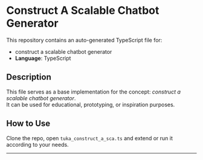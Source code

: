 # Construct A Scalable Chatbot Generator

This repository contains an auto-generated TypeScript file for:

- construct a scalable chatbot generator
- **Language**: TypeScript

## Description

This file serves as a base implementation for the concept: *construct a scalable chatbot generator*.  
It can be used for educational, prototyping, or inspiration purposes.

## How to Use

Clone the repo, open `tuka_construct_a_sca.ts` and extend or run it according to your needs.

---


